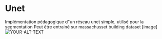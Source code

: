 # Unet

Implémentation pédagogique d"un réseau unet simple, utilisé pour la segmentation
Peut être entrainé sur massachusset building dataset
[image] 
<picture>
 <source media="(prefers-color-scheme: dark)" srcset="https://cdn.datasetninja.com/github/dataset-ninja/massachusetts-buildings/main/visualizations/poster.png?width=1200">
 <source media="(prefers-color-scheme: light)" srcset="https://cdn.datasetninja.com/github/dataset-ninja/massachusetts-buildings/main/visualizations/poster.png?width=1200">
 <img alt="YOUR-ALT-TEXT" src="https://cdn.datasetninja.com/github/dataset-ninja/massachusetts-buildings/main/visualizations/poster.png?width=1200">
</picture>
